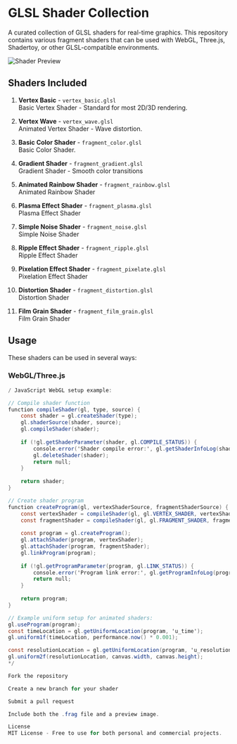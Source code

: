 # GLSL Shader Collection

A curated collection of GLSL shaders for real-time graphics. This repository contains various fragment shaders that can be used with WebGL, Three.js, Shadertoy, or other GLSL-compatible environments.

![Shader Preview](shader-preview.png) <!-- Replace with your actual preview image -->

## Shaders Included

1. **Vertex Basic** - `vertex_basic.glsl`  
   Basic Vertex Shader - Standard for most 2D/3D rendering.

2. **Vertex Wave** - `vertex_wave.glsl`  
   Animated Vertex Shader - Wave distortion.

3. **Basic Color Shader** - `fragment_color.glsl`  
   Basic Color Shader.

4. **Gradient Shader** - `fragment_gradient.glsl`  
   Gradient Shader - Smooth color transitions
   
5. **Animated Rainbow Shader** - `fragment_rainbow.glsl`  
   Animated Rainbow Shader
   
6. **Plasma Effect Shader** - `fragment_plasma.glsl`  
   Plasma Effect Shader
   
7. **Simple Noise Shader** - `fragment_noise.glsl`  
   Simple Noise Shader
   
8. **Ripple Effect Shader** - `fragment_ripple.glsl`  
   Ripple Effect Shader
   
9. **Pixelation Effect Shader** - `fragment_pixelate.glsl`  
   Pixelation Effect Shader
   
10. **Distortion Shader** - `fragment_distortion.glsl`  
   Distortion Shader
   
11. **Film Grain Shader** - `fragment_film_grain.glsl`  
   Film Grain Shader

## Usage

These shaders can be used in several ways:

### WebGL/Three.js
```glsl
/ JavaScript WebGL setup example:

// Compile shader function
function compileShader(gl, type, source) {
    const shader = gl.createShader(type);
    gl.shaderSource(shader, source);
    gl.compileShader(shader);
    
    if (!gl.getShaderParameter(shader, gl.COMPILE_STATUS)) {
        console.error('Shader compile error:', gl.getShaderInfoLog(shader));
        gl.deleteShader(shader);
        return null;
    }
    
    return shader;
}

// Create shader program
function createProgram(gl, vertexShaderSource, fragmentShaderSource) {
    const vertexShader = compileShader(gl, gl.VERTEX_SHADER, vertexShaderSource);
    const fragmentShader = compileShader(gl, gl.FRAGMENT_SHADER, fragmentShaderSource);
    
    const program = gl.createProgram();
    gl.attachShader(program, vertexShader);
    gl.attachShader(program, fragmentShader);
    gl.linkProgram(program);
    
    if (!gl.getProgramParameter(program, gl.LINK_STATUS)) {
        console.error('Program link error:', gl.getProgramInfoLog(program));
        return null;
    }
    
    return program;
}

// Example uniform setup for animated shaders:
gl.useProgram(program);
const timeLocation = gl.getUniformLocation(program, 'u_time');
gl.uniform1f(timeLocation, performance.now() * 0.001);

const resolutionLocation = gl.getUniformLocation(program, 'u_resolution');
gl.uniform2f(resolutionLocation, canvas.width, canvas.height);
*/

Fork the repository

Create a new branch for your shader

Submit a pull request

Include both the .frag file and a preview image.

License
MIT License - Free to use for both personal and commercial projects.
